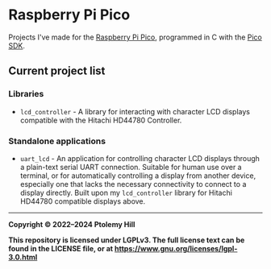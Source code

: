 # Raspberry Pi Pico

Projects I've made for the [Raspberry Pi Pico](https://www.raspberrypi.com/products/raspberry-pi-pico/), programmed in C with the [Pico SDK](https://www.raspberrypi.com/documentation/pico-sdk/).

## Current project list

### Libraries

- `lcd_controller` - A library for interacting with character LCD displays compatible with the Hitachi HD44780 Controller.

### Standalone applications

- `uart_lcd` - An application for controlling character LCD displays through a plain-text serial UART connection. Suitable for human use over a terminal, or for automatically controlling a display from another device, especially one that lacks the necessary connectivity to connect to a display directly. Built upon my `lcd_controller` library for Hitachi HD44780 compatible displays above.

---

**Copyright © 2022–2024  Ptolemy Hill**

**This repository is licensed under LGPLv3. The full license text can be found in the LICENSE file, or at <https://www.gnu.org/licenses/lgpl-3.0.html>**

